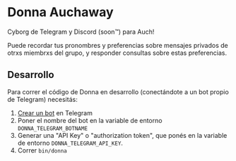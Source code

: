# Donna Auchaway

Cyborg de Telegram y Discord (soon™) para Auch!

Puede recordar tus pronombres y preferencias sobre mensajes privados de otrxs
miembrxs del grupo, y responder consultas sobre estas preferencias.

## Desarrollo

Para correr el código de Donna en desarrollo (conectándote a un bot propio de
Telegram) necesitás:

1.  [Crear un bot](https://core.telegram.org/bots#6-botfather) en Telegram
2.  Poner el nombre del bot en la variable de entorno `DONNA_TELEGRAM_BOTNAME`
3.  Generar una "API Key" o "authorization token", que ponés en la variable de entorno `DONNA_TELEGRAM_API_KEY`.
4.  Correr `bin/donna`

